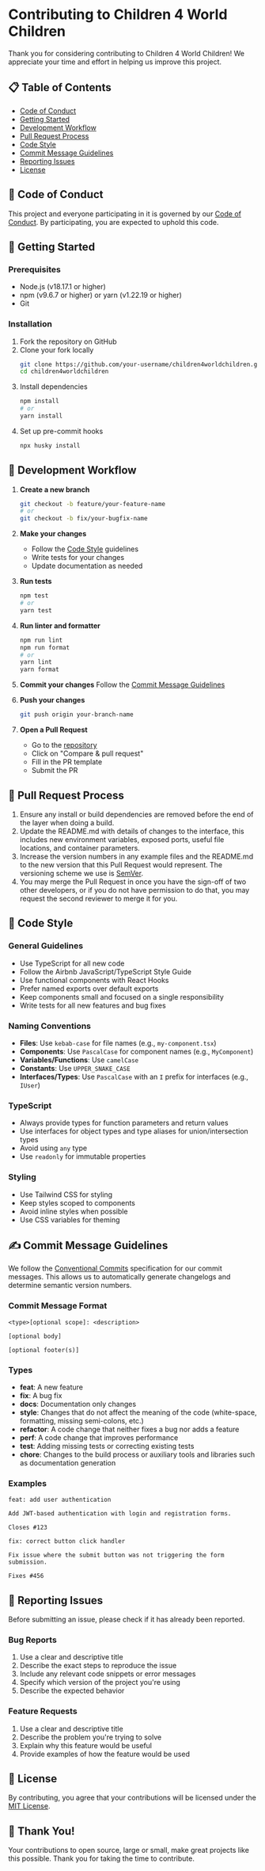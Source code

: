 # Contributing to Children 4 World Children

Thank you for considering contributing to Children 4 World Children! We appreciate your time and effort in helping us improve this project.

## 📋 Table of Contents

- [Code of Conduct](#code-of-conduct)
- [Getting Started](#getting-started)
- [Development Workflow](#development-workflow)
- [Pull Request Process](#pull-request-process)
- [Code Style](#code-style)
- [Commit Message Guidelines](#commit-message-guidelines)
- [Reporting Issues](#reporting-issues)
- [License](#license)

## 📜 Code of Conduct

This project and everyone participating in it is governed by our [Code of Conduct](./CODE_OF_CONDUCT.md). By participating, you are expected to uphold this code.

## 🚀 Getting Started

### Prerequisites

- Node.js (v18.17.1 or higher)
- npm (v9.6.7 or higher) or yarn (v1.22.19 or higher)
- Git

### Installation

1. Fork the repository on GitHub
2. Clone your fork locally
   ```bash
   git clone https://github.com/your-username/children4worldchildren.git
   cd children4worldchildren
   ```
3. Install dependencies
   ```bash
   npm install
   # or
   yarn install
   ```
4. Set up pre-commit hooks
   ```bash
   npx husky install
   ```

## 🔄 Development Workflow

1. **Create a new branch**
   ```bash
   git checkout -b feature/your-feature-name
   # or
   git checkout -b fix/your-bugfix-name
   ```

2. **Make your changes**
   - Follow the [Code Style](#code-style) guidelines
   - Write tests for your changes
   - Update documentation as needed

3. **Run tests**
   ```bash
   npm test
   # or
   yarn test
   ```

4. **Run linter and formatter**
   ```bash
   npm run lint
   npm run format
   # or
   yarn lint
   yarn format
   ```

5. **Commit your changes**
   Follow the [Commit Message Guidelines](#commit-message-guidelines)

6. **Push your changes**
   ```bash
   git push origin your-branch-name
   ```

7. **Open a Pull Request**
   - Go to the [repository](https://github.com/Ikenna-Brendan/children4worldchildren)
   - Click on "Compare & pull request"
   - Fill in the PR template
   - Submit the PR

## 🔄 Pull Request Process

1. Ensure any install or build dependencies are removed before the end of the layer when doing a build.
2. Update the README.md with details of changes to the interface, this includes new environment variables, exposed ports, useful file locations, and container parameters.
3. Increase the version numbers in any example files and the README.md to the new version that this Pull Request would represent. The versioning scheme we use is [SemVer](http://semver.org/).
4. You may merge the Pull Request in once you have the sign-off of two other developers, or if you do not have permission to do that, you may request the second reviewer to merge it for you.

## 🎨 Code Style

### General Guidelines

- Use TypeScript for all new code
- Follow the Airbnb JavaScript/TypeScript Style Guide
- Use functional components with React Hooks
- Prefer named exports over default exports
- Keep components small and focused on a single responsibility
- Write tests for all new features and bug fixes

### Naming Conventions

- **Files**: Use `kebab-case` for file names (e.g., `my-component.tsx`)
- **Components**: Use `PascalCase` for component names (e.g., `MyComponent`)
- **Variables/Functions**: Use `camelCase`
- **Constants**: Use `UPPER_SNAKE_CASE`
- **Interfaces/Types**: Use `PascalCase` with an `I` prefix for interfaces (e.g., `IUser`)

### TypeScript

- Always provide types for function parameters and return values
- Use interfaces for object types and type aliases for union/intersection types
- Avoid using `any` type
- Use `readonly` for immutable properties

### Styling

- Use Tailwind CSS for styling
- Keep styles scoped to components
- Avoid inline styles when possible
- Use CSS variables for theming

## ✍️ Commit Message Guidelines

We follow the [Conventional Commits](https://www.conventionalcommits.org/) specification for our commit messages. This allows us to automatically generate changelogs and determine semantic version numbers.

### Commit Message Format

```
<type>[optional scope]: <description>

[optional body]

[optional footer(s)]
```

### Types

- **feat**: A new feature
- **fix**: A bug fix
- **docs**: Documentation only changes
- **style**: Changes that do not affect the meaning of the code (white-space, formatting, missing semi-colons, etc.)
- **refactor**: A code change that neither fixes a bug nor adds a feature
- **perf**: A code change that improves performance
- **test**: Adding missing tests or correcting existing tests
- **chore**: Changes to the build process or auxiliary tools and libraries such as documentation generation

### Examples

```
feat: add user authentication

Add JWT-based authentication with login and registration forms.

Closes #123
```

```
fix: correct button click handler

Fix issue where the submit button was not triggering the form submission.

Fixes #456
```

## 🐛 Reporting Issues

Before submitting an issue, please check if it has already been reported.

### Bug Reports

1. Use a clear and descriptive title
2. Describe the exact steps to reproduce the issue
3. Include any relevant code snippets or error messages
4. Specify which version of the project you're using
5. Describe the expected behavior

### Feature Requests

1. Use a clear and descriptive title
2. Describe the problem you're trying to solve
3. Explain why this feature would be useful
4. Provide examples of how the feature would be used

## 📄 License

By contributing, you agree that your contributions will be licensed under the [MIT License](LICENSE).

## 🙏 Thank You!

Your contributions to open source, large or small, make great projects like this possible. Thank you for taking the time to contribute.
